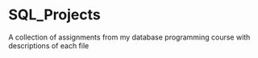# SQL_Projects
A collection of assignments from my database programming course with descriptions of each file
